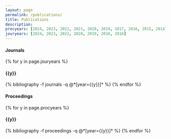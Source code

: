 ```yaml
---
layout: page
permalink: /publications/
title: Publications
description: 
procyears: [2024, 2023, 2022, 2021, 2020, 2019, 2017, 2016, 2015, 2014]
jouryears: [2024, 2023, 2022, 2020, 2019, 2018, 2016]
---
```


<h4>Journals</h4>
{% for y in page.jouryears %}
  <h4 class="year">{{y}}</h4>
  {% bibliography -f journals -q @*[year={{y}}]* %}
{% endfor %}

<h4>Proceedings</h4>
{% for y in page.procyears %}
  <h4 class="year">{{y}}</h4>
  {% bibliography -f proceedings -q @*[year={{y}}]* %}
{% endfor %}

